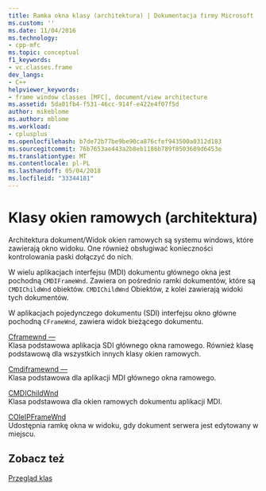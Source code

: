 ```yaml
---
title: Ramka okna klasy (architektura) | Dokumentacja firmy Microsoft
ms.custom: ''
ms.date: 11/04/2016
ms.technology:
- cpp-mfc
ms.topic: conceptual
f1_keywords:
- vc.classes.frame
dev_langs:
- C++
helpviewer_keywords:
- frame window classes [MFC], document/view architecture
ms.assetid: 5da01fb4-f531-46cc-914f-e422e4f07f5d
author: mikeblome
ms.author: mblome
ms.workload:
- cplusplus
ms.openlocfilehash: b7de72b77be9be90ca876cfef943500a0312d183
ms.sourcegitcommit: 76b7653ae443a2b8eb1186b789f8503609d6453e
ms.translationtype: MT
ms.contentlocale: pl-PL
ms.lasthandoff: 05/04/2018
ms.locfileid: "33344181"
---
```

# <a name="frame-window-classes-architecture"></a>Klasy okien ramowych (architektura)
Architektura dokument/Widok okien ramowych są systemu windows, które zawierają okno widoku. One również obsługiwać konieczności kontrolowania paski dołączyć do nich.  
  
 W wielu aplikacjach interfejsu (MDI) dokumentu głównego okna jest pochodną `CMDIFrameWnd`. Zawiera on pośrednio ramki dokumentów, które są `CMDIChildWnd` obiektów. `CMDIChildWnd` Obiektów, z kolei zawierają widoki tych dokumentów.  
  
 W aplikacjach pojedynczego dokumentu (SDI) interfejsu okno główne pochodną `CFrameWnd`, zawiera widok bieżącego dokumentu.  
  
 [Cframewnd —](../mfc/reference/cframewnd-class.md)  
 Klasa podstawowa aplikacja SDI głównego okna ramowego. Również klasę podstawową dla wszystkich innych klasy okien ramowych.  
  
 [Cmdiframewnd —](../mfc/reference/cmdiframewnd-class.md)  
 Klasa podstawowa dla aplikacji MDI głównego okna ramowego.  
  
 [CMDIChildWnd](../mfc/reference/cmdichildwnd-class.md)  
 Klasa podstawowa dla okien ramowych dokumentu aplikacji MDI.  
  
 [COleIPFrameWnd](../mfc/reference/coleipframewnd-class.md)  
 Udostępnia ramkę okna w widoku, gdy dokument serwera jest edytowany w miejscu.  
  
## <a name="see-also"></a>Zobacz też  
 [Przegląd klas](../mfc/class-library-overview.md)


